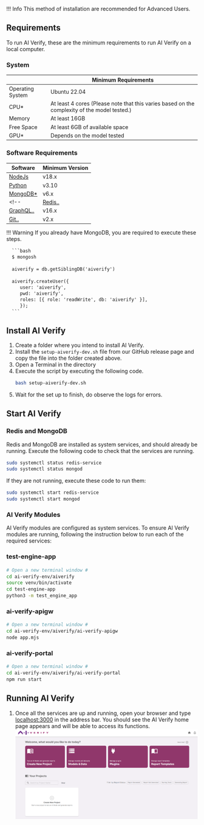 !!! Info
      <!-- Docker Installation is recommended. Click [here](docker-setup.md) for instruction on how to download AI Verify with Docker. -->
      This method of installation are recommended for Advanced Users.
## Requirements

To run AI Verify, these are the minimum requirements to run AI Verify on a local computer.

### System

|                  | Minimum Requirements                                                                     |
| ---------------- | -------------------------------------------------------------------------------------------- |
| Operating System | Ubuntu 22.04                                                                                 |
| CPU\*            | At least 4 cores (Please note that this varies based on the complexity of the model tested.) |
| Memory           | At least 16GB                                                                                |
| Free Space       | At least 6GB of available space                                                              |
| GPU\*            | Depends on the model tested                                                                  |

### Software Requirements

| Software                                                                           | Minimum Version |
| ---------------------------------------------------------------------------------- | ------------------- |
| [NodeJs](https://nodejs.org/en/download)                                           | v18.x               |
| [Python](https://www.python.org/downloads/release/python-3100/)                    | v3.10               |
| [MongoDB\*](https://www.mongodb.com/docs/manual/tutorial/install-mongodb-on-ubuntu/) | v6.x                |
<!-- | [Redis..](https://redis.io/docs/getting-started/installation/)                       | v6.x                |
| [GraphQL..](https://graphql.org/)                                                    | v16.x               |
| [Git..](https://git-scm.com/book/en/v2/Getting-Started-Installing-Git)               | v2.x                | -->

!!! Warning
    If you already have MongoDB, you are required to execute these steps.
    
      ```bash
      $ mongosh

      aiverify = db.getSiblingDB('aiverify')

      aiverify.createUser({
         user: 'aiverify',
         pwd: 'aiverify',
         roles: [{ role: 'readWrite', db: 'aiverify' }],
         });
      ```  

## Install AI Verify

1. Create a folder where you intend to install AI Verify.
2. Install the `setup-aiverify-dev.sh` file from our GitHub release page and copy the file into the folder created above.
3. Open a Terminal in the directory
4. Execute the script by executing the following code.
   ```bash
   bash setup-aiverify-dev.sh
   ```
5. Wait for the set up to finish, do observe the logs for errors.

## Start AI Verify

### Redis and MongoDB

Redis and MongoDB are installed as system services, and should already be running.
Execute the following code to check that the services are running.

```bash
sudo systemctl status redis-service
sudo systemctl status mongod
```

If they are not running, execute these code to run them:

```bash
sudo systemctl start redis-service
sudo systemctl start mongod
```

### AI Verify Modules

AI Verify modules are configured as system services. To ensure AI Verify modules are running, following the instruction below to run each of the required services:

### test-engine-app

```bash
# Open a new terminal window #
cd ai-verify-env/aiverify
source venv/bin/activate
cd test-engine-app
python3 -m test_engine_app
```

### ai-verify-apigw

```bash
# Open a new terminal window #
cd ai-verify-env/aiverify/ai-verify-apigw
node app.mjs
```

### ai-verify-portal

```bash
# Open a new terminal window #
cd ai-verify-env/aiverify/ai-verify-portal
npm run start
```

## Running AI Verify

1. Once all the services are up and running, open your browser and type [localhost:3000](http://localhost:3000) in the address bar. You should see the AI Verify home page appears and will be able to access its functions.
   ![aiverify-home](../../res/getting-started/ai-verify-example.png)
